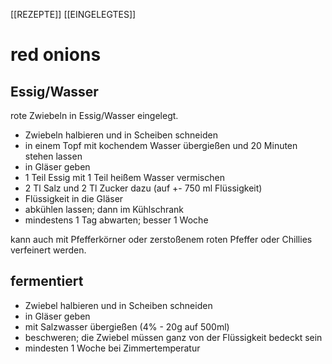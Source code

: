 [[REZEPTE]] [[EINGELEGTES]]  

# red onions  

## Essig/Wasser  
rote Zwiebeln in Essig/Wasser eingelegt.  
- Zwiebeln halbieren und in Scheiben schneiden
- in einem Topf mit kochendem Wasser übergießen und 20 Minuten stehen lassen
- in Gläser geben
- 1 Teil Essig mit 1 Teil heißem Wasser vermischen
- 2 Tl Salz und 2 Tl Zucker dazu (auf +- 750 ml Flüssigkeit)
- Flüssigkeit in die Gläser
- abkühlen lassen; dann im Kühlschrank
- mindestens 1 Tag abwarten; besser 1 Woche

kann auch mit Pfefferkörner oder zerstoßenem roten Pfeffer oder Chillies verfeinert werden.  

## fermentiert  
- Zwiebel halbieren und in Scheiben schneiden
- in Gläser geben
- mit Salzwasser übergießen (4% - 20g auf 500ml)
- beschweren; die Zwiebel müssen ganz von der Flüssigkeit bedeckt sein
- mindesten 1 Woche bei Zimmertemperatur


